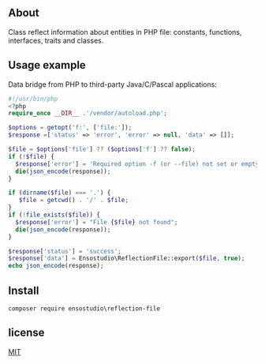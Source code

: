 ## About

Class reflect information about entities in PHP file: constants, functions, interfaces, traits and classes.

## Usage example

Data bridge from PHP to third-party Java/С/Pascal applications:

~~~php
#!/usr/bin/php
<?php
require_once __DIR__ .'/vendor/autoload.php';

$options = getopt('f:', ['file:']);
$response =['status' => 'error', 'error' => null, 'data' => []];

$file = $options['file'] ?? ($options['f'] ?? false);
if (!$file) {
  $response['error'] = 'Required option -f (or --file) not set or empty';
  die(json_encode(response));
}

if (dirname($file) === '.') {
   $file = getcwd() . '/' . $file;
}
if (!file_exists($file)) {
  $response['error'] = "File {$file} not found";
  die(json_encode(response));
}

$response['status'] = 'success';
$response['data'] = Ensostudio\ReflectionFile::export($file, true);
echo json_encode(response);
~~~

## Install

`composer require ensostudio\reflection-file`

## license

[MIT](LICENSE)
